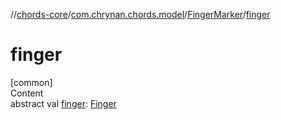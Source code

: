//[chords-core](../../../index.md)/[com.chrynan.chords.model](../index.md)/[FingerMarker](index.md)/[finger](finger.md)



# finger  
[common]  
Content  
abstract val [finger](finger.md): [Finger](../-finger/index.md)  



